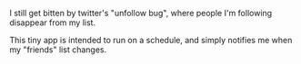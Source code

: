 I still get bitten by twitter's "unfollow bug", where people I'm following disappear from my list.

This tiny app is intended to run on a schedule, and simply notifies me when my "friends" list changes.
